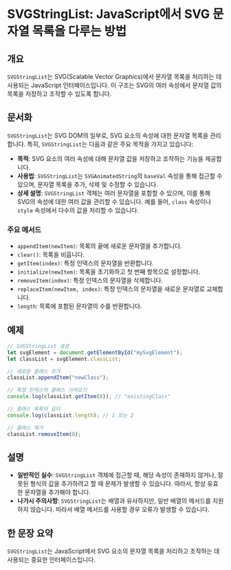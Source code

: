 <!--
Meta Description: # SVGStringList: JavaScript에서 SVG 문자열 목록을 다루는 방법 ## 개요 `SVGStringList`는 SVG(Scalable Vector Graphics)에서 문자열 목록을 처리하는 데 사용되는 JavaScript 인터페이스입니다. 이 구조는...
Meta Keywords: svgstringlist, 목록을, 문자열, svg, 있습니다
-->

# SVGStringList: JavaScript에서 SVG 문자열 목록을 다루는 방법

## 개요
`SVGStringList`는 SVG(Scalable Vector Graphics)에서 문자열 목록을 처리하는 데 사용되는 JavaScript 인터페이스입니다. 이 구조는 SVG의 여러 속성에서 문자열 값의 목록을 저장하고 조작할 수 있도록 합니다.

## 문서화
`SVGStringList`는 SVG DOM의 일부로, SVG 요소의 속성에 대한 문자열 목록을 관리합니다. 특히, `SVGStringList`는 다음과 같은 주요 목적을 가지고 있습니다:

- **목적**: SVG 요소의 여러 속성에 대해 문자열 값을 저장하고 조작하는 기능을 제공합니다.
- **사용법**: `SVGStringList`는 `SVGAnimatedString`의 `baseVal` 속성을 통해 접근할 수 있으며, 문자열 목록을 추가, 삭제 및 수정할 수 있습니다.
- **상세 설명**: `SVGStringList` 객체는 여러 문자열을 포함할 수 있으며, 이를 통해 SVG의 속성에 대한 여러 값을 관리할 수 있습니다. 예를 들어, `class` 속성이나 `style` 속성에서 다수의 값을 처리할 수 있습니다.

### 주요 메서드
- `appendItem(newItem)`: 목록의 끝에 새로운 문자열을 추가합니다.
- `clear()`: 목록을 비웁니다.
- `getItem(index)`: 특정 인덱스의 문자열을 반환합니다.
- `initialize(newItem)`: 목록을 초기화하고 첫 번째 항목으로 설정합니다.
- `removeItem(index)`: 특정 인덱스의 문자열을 삭제합니다.
- `replaceItem(newItem, index)`: 특정 인덱스의 문자열을 새로운 문자열로 교체합니다.
- `length`: 목록에 포함된 문자열의 수를 반환합니다.

## 예제
```javascript
// SVGStringList 생성
let svgElement = document.getElementById("mySvgElement");
let classList = svgElement.classList;

// 새로운 클래스 추가
classList.appendItem("newClass");

// 특정 인덱스의 클래스 가져오기
console.log(classList.getItem(0)); // "existingClass"

// 클래스 목록의 길이
console.log(classList.length); // 1 또는 2

// 클래스 제거
classList.removeItem(0);
```

## 설명
- **일반적인 실수**: `SVGStringList` 객체에 접근할 때, 해당 속성이 존재하지 않거나, 잘못된 형식의 값을 추가하려고 할 때 문제가 발생할 수 있습니다. 따라서, 항상 유효한 문자열을 추가해야 합니다.
- **나가시 주의사항**: `SVGStringList`는 배열과 유사하지만, 일반 배열의 메서드를 지원하지 않습니다. 따라서 배열 메서드를 사용할 경우 오류가 발생할 수 있습니다.

## 한 문장 요약
`SVGStringList`는 JavaScript에서 SVG 요소의 문자열 목록을 처리하고 조작하는 데 사용되는 중요한 인터페이스입니다.